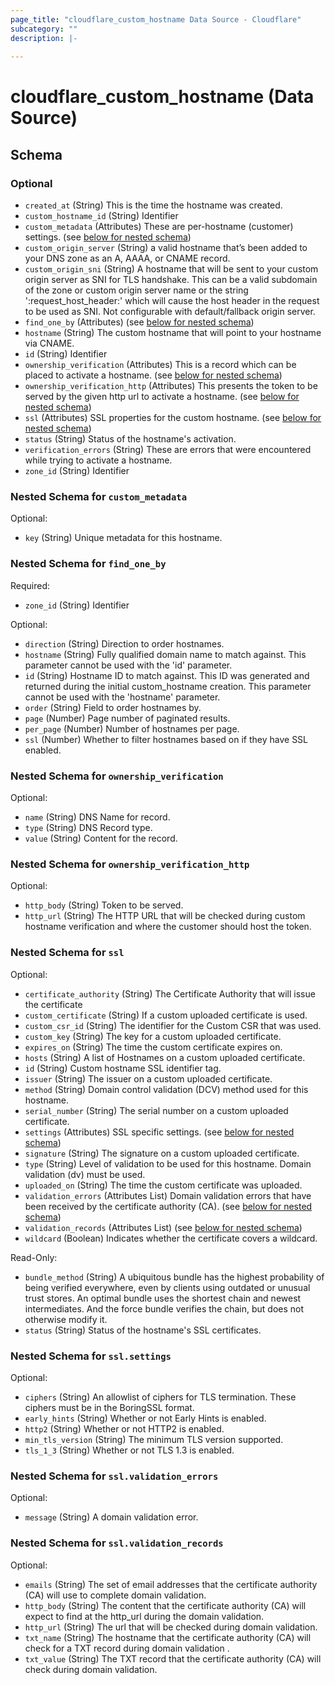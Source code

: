 ```yaml
---
page_title: "cloudflare_custom_hostname Data Source - Cloudflare"
subcategory: ""
description: |-
  
---
```


# cloudflare_custom_hostname (Data Source)




<!-- schema generated by tfplugindocs -->
## Schema

### Optional

- `created_at` (String) This is the time the hostname was created.
- `custom_hostname_id` (String) Identifier
- `custom_metadata` (Attributes) These are per-hostname (customer) settings. (see [below for nested schema](#nestedatt--custom_metadata))
- `custom_origin_server` (String) a valid hostname that’s been added to your DNS zone as an A, AAAA, or CNAME record.
- `custom_origin_sni` (String) A hostname that will be sent to your custom origin server as SNI for TLS handshake. This can be a valid subdomain of the zone or custom origin server name or the string ':request_host_header:' which will cause the host header in the request to be used as SNI. Not configurable with default/fallback origin server.
- `find_one_by` (Attributes) (see [below for nested schema](#nestedatt--find_one_by))
- `hostname` (String) The custom hostname that will point to your hostname via CNAME.
- `id` (String) Identifier
- `ownership_verification` (Attributes) This is a record which can be placed to activate a hostname. (see [below for nested schema](#nestedatt--ownership_verification))
- `ownership_verification_http` (Attributes) This presents the token to be served by the given http url to activate a hostname. (see [below for nested schema](#nestedatt--ownership_verification_http))
- `ssl` (Attributes) SSL properties for the custom hostname. (see [below for nested schema](#nestedatt--ssl))
- `status` (String) Status of the hostname's activation.
- `verification_errors` (String) These are errors that were encountered while trying to activate a hostname.
- `zone_id` (String) Identifier

<a id="nestedatt--custom_metadata"></a>
### Nested Schema for `custom_metadata`

Optional:

- `key` (String) Unique metadata for this hostname.


<a id="nestedatt--find_one_by"></a>
### Nested Schema for `find_one_by`

Required:

- `zone_id` (String) Identifier

Optional:

- `direction` (String) Direction to order hostnames.
- `hostname` (String) Fully qualified domain name to match against. This parameter cannot be used with the 'id' parameter.
- `id` (String) Hostname ID to match against. This ID was generated and returned during the initial custom_hostname creation. This parameter cannot be used with the 'hostname' parameter.
- `order` (String) Field to order hostnames by.
- `page` (Number) Page number of paginated results.
- `per_page` (Number) Number of hostnames per page.
- `ssl` (Number) Whether to filter hostnames based on if they have SSL enabled.


<a id="nestedatt--ownership_verification"></a>
### Nested Schema for `ownership_verification`

Optional:

- `name` (String) DNS Name for record.
- `type` (String) DNS Record type.
- `value` (String) Content for the record.


<a id="nestedatt--ownership_verification_http"></a>
### Nested Schema for `ownership_verification_http`

Optional:

- `http_body` (String) Token to be served.
- `http_url` (String) The HTTP URL that will be checked during custom hostname verification and where the customer should host the token.


<a id="nestedatt--ssl"></a>
### Nested Schema for `ssl`

Optional:

- `certificate_authority` (String) The Certificate Authority that will issue the certificate
- `custom_certificate` (String) If a custom uploaded certificate is used.
- `custom_csr_id` (String) The identifier for the Custom CSR that was used.
- `custom_key` (String) The key for a custom uploaded certificate.
- `expires_on` (String) The time the custom certificate expires on.
- `hosts` (String) A list of Hostnames on a custom uploaded certificate.
- `id` (String) Custom hostname SSL identifier tag.
- `issuer` (String) The issuer on a custom uploaded certificate.
- `method` (String) Domain control validation (DCV) method used for this hostname.
- `serial_number` (String) The serial number on a custom uploaded certificate.
- `settings` (Attributes) SSL specific settings. (see [below for nested schema](#nestedatt--ssl--settings))
- `signature` (String) The signature on a custom uploaded certificate.
- `type` (String) Level of validation to be used for this hostname. Domain validation (dv) must be used.
- `uploaded_on` (String) The time the custom certificate was uploaded.
- `validation_errors` (Attributes List) Domain validation errors that have been received by the certificate authority (CA). (see [below for nested schema](#nestedatt--ssl--validation_errors))
- `validation_records` (Attributes List) (see [below for nested schema](#nestedatt--ssl--validation_records))
- `wildcard` (Boolean) Indicates whether the certificate covers a wildcard.

Read-Only:

- `bundle_method` (String) A ubiquitous bundle has the highest probability of being verified everywhere, even by clients using outdated or unusual trust stores. An optimal bundle uses the shortest chain and newest intermediates. And the force bundle verifies the chain, but does not otherwise modify it.
- `status` (String) Status of the hostname's SSL certificates.

<a id="nestedatt--ssl--settings"></a>
### Nested Schema for `ssl.settings`

Optional:

- `ciphers` (String) An allowlist of ciphers for TLS termination. These ciphers must be in the BoringSSL format.
- `early_hints` (String) Whether or not Early Hints is enabled.
- `http2` (String) Whether or not HTTP2 is enabled.
- `min_tls_version` (String) The minimum TLS version supported.
- `tls_1_3` (String) Whether or not TLS 1.3 is enabled.


<a id="nestedatt--ssl--validation_errors"></a>
### Nested Schema for `ssl.validation_errors`

Optional:

- `message` (String) A domain validation error.


<a id="nestedatt--ssl--validation_records"></a>
### Nested Schema for `ssl.validation_records`

Optional:

- `emails` (String) The set of email addresses that the certificate authority (CA) will use to complete domain validation.
- `http_body` (String) The content that the certificate authority (CA) will expect to find at the http_url during the domain validation.
- `http_url` (String) The url that will be checked during domain validation.
- `txt_name` (String) The hostname that the certificate authority (CA) will check for a TXT record during domain validation .
- `txt_value` (String) The TXT record that the certificate authority (CA) will check during domain validation.


